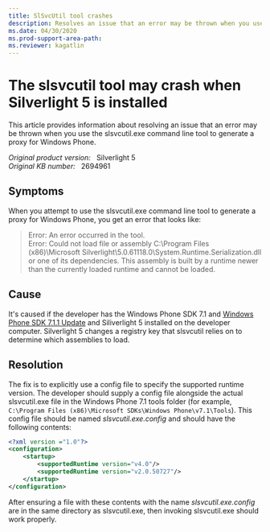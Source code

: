 ```yaml
---
title: SlSvcUtil tool crashes
description: Resolves an issue that an error may be thrown when you use the slsvcutil.exe command line tool to generate a proxy for Windows Phone.
ms.date: 04/30/2020
ms.prod-support-area-path: 
ms.reviewer: kagatlin
---
```

# The slsvcutil tool may crash when Silverlight 5 is installed

This article provides information about resolving an issue that an error may be thrown when you use the slsvcutil.exe command line tool to generate a proxy for Windows Phone.

_Original product version:_ &nbsp; Silverlight 5  
_Original KB number:_ &nbsp; 2694961

## Symptoms

When you attempt to use the slsvcutil.exe command line tool to generate a proxy for Windows Phone, you get an error that looks like:

> Error: An error occurred in the tool.  
> Error: Could not load file or assembly C:\Program Files (x86)\Microsoft Silverlight\5.0.61118.0\System.Runtime.Serialization.dll or one of its dependencies. This assembly is built by a runtime newer than the currently loaded runtime and cannot be loaded.

## Cause

It's caused if the developer has the Windows Phone SDK 7.1 and [Windows Phone SDK 7.1.1 Update](https://www.microsoft.com/download/details.aspx?id=29233) and Siliverlight 5 installed on the developer computer. Silverlight 5 changes a registry key that slsvcutil relies on to determine which assemblies to load.

## Resolution

The fix is to explicitly use a config file to specify the supported runtime version. The developer should supply a config file alongside the actual slsvcutil.exe file in the Windows Phone 7.1 tools folder (for example, `C:\Program Files (x86)\Microsoft SDKs\Windows Phone\v7.1\Tools`). This config file should be named *slsvcutil.exe.config* and should have the following contents:

```xml
<?xml version ="1.0"?>
<configuration>
    <startup>
        <supportedRuntime version="v4.0"/>
        <supportedRuntime version="v2.0.50727"/>
    </startup>
</configuration>
```

After ensuring a file with these contents with the name *slsvcutil.exe.config* are in the same directory as slsvcutil.exe, then invoking slsvcutil.exe should work properly.
